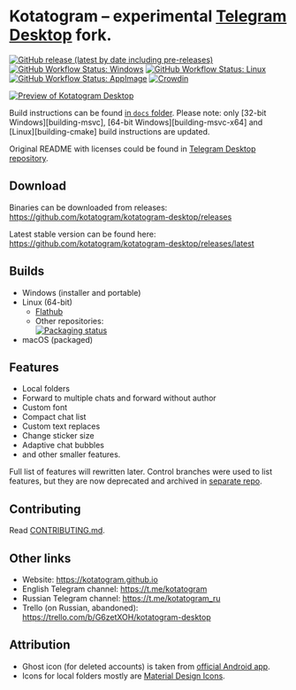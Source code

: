 # Kotatogram – experimental [Telegram Desktop][telegram_desktop] fork.

[![GitHub release (latest by date including pre-releases)](https://badgen.net/github/release/kotatogram/kotatogram-desktop?label=Latest%20release)][releases]
[![GitHub Workflow Status: Windows](https://github.com/kotatogram/kotatogram-desktop/workflows/Windows./badge.svg?event=push)][actions]
[![GitHub Workflow Status: Linux](https://github.com/kotatogram/kotatogram-desktop/workflows/Linux./badge.svg?event=push)][actions]
[![GitHub Workflow Status: AppImage](https://github.com/kotatogram/kotatogram-desktop/workflows/AppImage./badge.svg?event=push)][actions]
[![Crowdin](https://badges.crowdin.net/kotatogram-desktop/localized.svg)](https://crowdin.com/project/kotatogram-desktop)

[![Preview of Kotatogram Desktop][preview_image]][preview_image_url]

Build instructions can be found [in `docs` folder][build]. Please note: only [32-bit Windows][building-msvc], [64-bit Windows][building-msvc-x64] and [Linux][building-cmake] build instructions are updated.

Original README with licenses could be found in [Telegram Desktop repository][telegram_desktop_readme].

## Download
Binaries can be downloaded from releases: https://github.com/kotatogram/kotatogram-desktop/releases

Latest stable version can be found here: https://github.com/kotatogram/kotatogram-desktop/releases/latest

## Builds
* Windows (installer and portable)
* Linux (64-bit)
  * [Flathub][flatpak]
  * Other repositories:<br>[![Packaging status](https://repology.org/badge/vertical-allrepos/kotatogram-desktop.svg)][repology]
* macOS (packaged)

## Features
* Local folders
* Forward to multiple chats and forward without author
* Custom font
* Compact chat list
* Custom text replaces
* Change sticker size
* Adaptive chat bubbles
* and other smaller features.

Full list of features will rewritten later. Control branches were used to list features, but they are now deprecated and archived in [separate repo][archive].

## Contributing
Read [CONTRIBUTING.md][contributing].

## Other links
* Website: https://kotatogram.github.io
* English Telegram channel: https://t.me/kotatogram
* Russian Telegram channel: https://t.me/kotatogram_ru
* Trello (on Russian, abandoned): https://trello.com/b/G6zetXOH/kotatogram-desktop

## Attribution
* Ghost icon (for deleted accounts) is taken from [official Android app](https://github.com/DrKLO/Telegram).
* Icons for local folders mostly are [Material Design Icons](https://materialdesignicons.com/).

[//]: # (LINKS)
[telegram_desktop]: https://desktop.telegram.org
[releases]: https://github.com/kotatogram/kotatogram-desktop/releases
[actions]: https://github.com/kotatogram/kotatogram-desktop/actions
[telegram_desktop_readme]: https://github.com/telegramdesktop/tdesktop/blob/dev/README.md
[repology]: https://repology.org/project/kotatogram-desktop/versions
[flatpak]: https://flathub.org/apps/details/io.github.kotatogram
[changelog]: https://github.com/kotatogram/kotatogram-desktop/blob/dev/kotatogram_changes.txt
[preview_image]: https://github.com/kotatogram/kotatogram-desktop/blob/dev/docs/assets/ktg_preview.png "Preview of Kotatogram Desktop"
[preview_image_url]: https://github.com/kotatogram/kotatogram-desktop/blob/dev/docs/assets/ktg_preview.png
[contributing]: https://github.com/kotatogram/kotatogram-desktop/blob/dev/.github/CONTRIBUTING.md
[archive]: https://github.com/kotatogram/kotatogram-archived
[build]: https://github.com/kotatogram/kotatogram-desktop/blob/dev/docs
[win32]: https://github.com/kotatogram/kotatogram-desktop/blob/dev/docs/building-win.md
[win64]: https://github.com/kotatogram/kotatogram-desktop/blob/dev/docs/building-win-x64.md
[linux]: https://github.com/kotatogram/kotatogram-desktop/blob/dev/docs/building-linux.md
